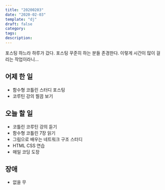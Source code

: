 ```yaml
---
title: "20200203"
date: "2020-02-03"
template: "dj"
draft: false
category: 
tags:
description:
---
```


포스팅 하느라 하루가 갔다.
포스팅 꾸준히 하는 분들 존경한다. 이렇게 시간이 많이 걸리는 작업이라니...

## 어제 한 일

* 함수형 코틀린 스터디 포스팅
* 코루틴 강의 찔끔 보기

## 오늘 할 일

* 코틀린 코루틴 강의 듣기
* 함수형 코틀린 7장 읽기
* 그림으로 배우는 네트워크 구조 스터디
* HTML CSS 연습
* 매일 코딩 도장

## 장애

* 없을 무
